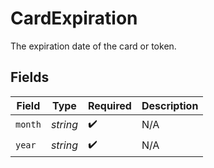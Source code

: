 # CardExpiration

The expiration date of the card or token.


## Fields

| Field              | Type               | Required           | Description        |
| ------------------ | ------------------ | ------------------ | ------------------ |
| `month`            | *string*           | :heavy_check_mark: | N/A                |
| `year`             | *string*           | :heavy_check_mark: | N/A                |